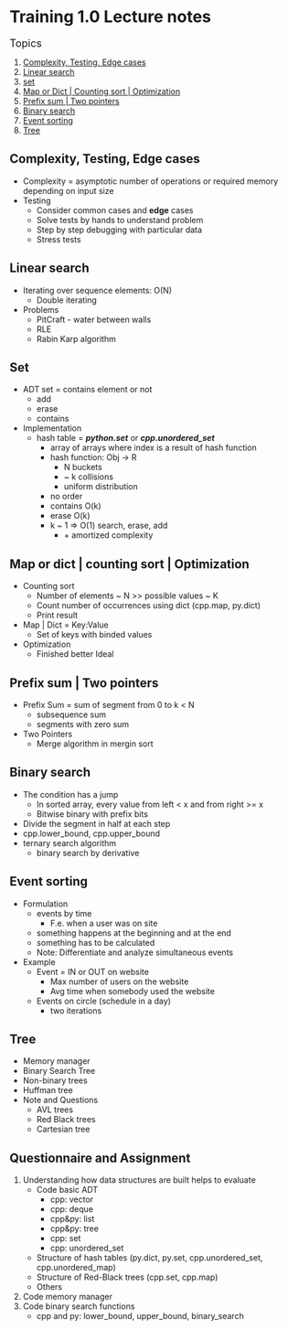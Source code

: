 # Training 1.0 Lecture notes

<font size=4>Topics</font>
1. [Complexity, Testing, Edge cases](#complexity-testing-edge-cases)
2. [Linear search](#linear-search)
3. [set](#set)
4. [Map or Dict | Counting sort | Optimization](#map-or-dict--counting-sort--optimization)
5. [Prefix sum | Two pointers](#prefix-sum--two-pointers)
6. [Binary search](#binary-search)
7. [Event sorting](#event-sorting)
8. [Tree](#tree)


## Complexity, Testing, Edge cases
- Complexity = asymptotic number of operations or required memory depending on input size
- Testing
    - Consider common cases and **edge** cases
    - Solve tests by hands to understand problem
    - Step by step debugging with particular data
    - Stress tests


## Linear search
- Iterating over sequence elements: O(N)
    - Double iterating
- Problems
    - PitCraft - water between walls
    - RLE
    - Rabin Karp algorithm


## Set
- ADT set = contains element or not
    - add
    - erase
    - contains
- Implementation
    - hash table = ***python.set*** or ***cpp.unordered_set***
        - array of arrays where index is a result of hash function
        - hash function: Obj -> R
            - N buckets
            - ~ k collisions
            - uniform distribution
        - no order
        - contains O(k)
        - erase O(k)
        - k ~ 1 => O(1) search, erase, add
            - \+ amortized complexity


## Map or dict | counting sort | Optimization
- Counting sort
    - Number of elements ~ N >> possible values ~ K
    - Count number of occurrences using dict (cpp.map, py.dict)
    - Print result
- Map | Dict = Key:Value
    - Set of keys with binded values
- Optimization
    - Finished better Ideal


## Prefix sum | Two pointers
- Prefix Sum = sum of segment from 0 to k < N
    - subsequence sum
    - segments with zero sum
- Two Pointers
    - Merge algorithm in mergin sort


## Binary search
- The condition has a jump
    - In sorted array, every value from left < x and from right >= x
    - Bitwise binary with prefix bits
- Divide the segment in half at each step
- cpp.lower_bound, cpp.upper_bound
- ternary search algorithm
    - binary search by derivative


## Event sorting
- Formulation
    - events by time
        - F.e. when a user was on site
    - something happens at the beginning and at the end
    - something has to be calculated
    - Note: Differentiate and analyze simultaneous events
- Example
    - Event = IN or OUT on website
        - Max number of users on the website
        - Avg time when somebody used the website
    - Events on circle (schedule in a day)
        - two iterations
        

## Tree
- Memory manager
- Binary Search Tree
- Non-binary trees
- Huffman tree
- Note and Questions
    - AVL trees
    - Red Black trees
    - Cartesian tree


## Questionnaire and Assignment
1. Understanding how data structures are built helps to evaluate
    - Code basic ADT
        - cpp: vector
        - cpp: deque
        - cpp&py: list
        - cpp&py: tree
        - cpp: set
        - cpp: unordered_set
    - Structure of hash tables (py.dict, py.set, cpp.unordered_set, cpp.unordered_map)
    - Structure of Red-Black trees (cpp.set, cpp.map)
    - Others
2. Code memory manager
3. Code binary search functions
    - cpp and py: lower_bound, upper_bound, binary_search
